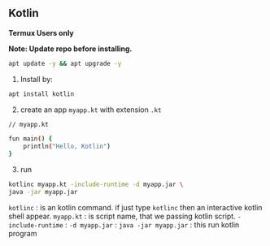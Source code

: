 ## Kotlin

**Termux Users only**

**Note: Update repo before installing.**

```bash
apt update -y && apt upgrade -y
```

1. Install by:

```bash
apt install kotlin
```

2. create an app `myapp.kt` with extension `.kt`

```bash
// myapp.kt

fun main() {
    println("Hello, Kotlin")
}
```

3. run

```bash
kotlinc myapp.kt -include-runtime -d myapp.jar \
java -jar myapp.jar
```

`kotlinc` : is an kotlin command. if just type `kotlinc` then an interactive kotlin shell appear.
`myapp.kt` : is script name, that we passing kotlin script.
`-include-runtime` : 
`-d myapp.jar` : 
`java -jar myapp.jar` : this run kotlin program
